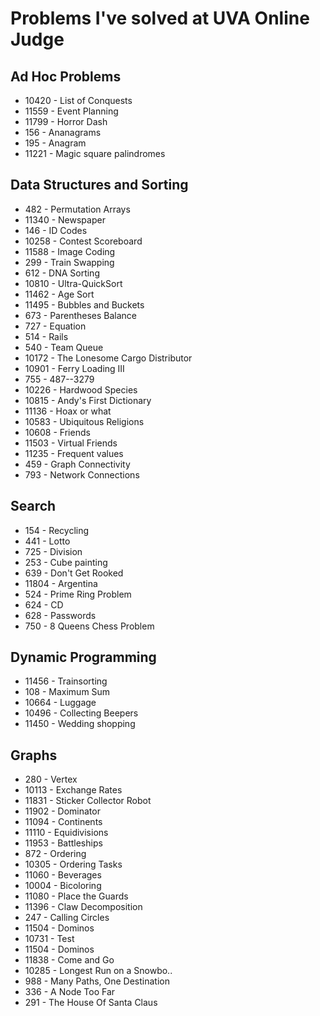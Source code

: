 Problems I've solved at UVA Online Judge
========================================
Ad Hoc Problems
---------------
* 10420 - List of Conquests  
* 11559 - Event Planning  
* 11799 - Horror Dash  
* 156 - Ananagrams  
* 195 - Anagram  
* 11221 - Magic square palindromes  

Data Structures and Sorting
---------------------------
* 482 - Permutation Arrays  
* 11340 - Newspaper  
* 146 - ID Codes  
* 10258 - Contest Scoreboard  
* 11588 - Image Coding  
* 299 - Train Swapping  
* 612 - DNA Sorting  
* 10810 - Ultra-QuickSort  
* 11462 - Age Sort  
* 11495 - Bubbles and Buckets  
* 673 - Parentheses Balance  
* 727 - Equation  
* 514 - Rails  
* 540 - Team Queue  
* 10172 - The Lonesome Cargo Distributor  
* 10901 - Ferry Loading III  
* 755 - 487--3279  
* 10226 - Hardwood Species  
* 10815 - Andy's First Dictionary  
* 11136 - Hoax or what  
* 10583 - Ubiquitous Religions  
* 10608 - Friends  
* 11503 - Virtual Friends  
* 11235 - Frequent values  
* 459 - Graph Connectivity  
* 793 - Network Connections  

Search
------
* 154 - Recycling	
* 441 - Lotto	
* 725 - Division	
* 253 - Cube painting	
* 639 - Don't Get Rooked	
* 11804 - Argentina	
* 524 - Prime Ring Problem	
* 624 - CD	
* 628 - Passwords	
* 750 - 8 Queens Chess Problem	

Dynamic Programming
-------------------
* 11456 - Trainsorting	
* 108 - Maximum Sum	
* 10664 - Luggage	
* 10496 - Collecting Beepers	
* 11450 - Wedding shopping	

Graphs
------
* 280 - Vertex	
* 10113 - Exchange Rates	
* 11831 - Sticker Collector Robot	
* 11902 - Dominator	
* 11094 - Continents	
* 11110 - Equidivisions	
* 11953 - Battleships	
* 872 - Ordering	
* 10305 - Ordering Tasks	
* 11060 - Beverages	
* 10004 - Bicoloring	
* 11080 - Place the Guards	
* 11396 - Claw Decomposition	
* 247 - Calling Circles	
* 11504 - Dominos	
* 10731 - Test	
* 11504 - Dominos	
* 11838 - Come and Go	
* 10285 - Longest Run on a Snowbo..  
* 988 - Many Paths, One Destination  
* 336 - A Node Too Far	 
* 291 - The House Of Santa Claus	